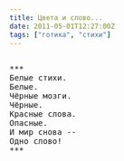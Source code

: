 ```yaml
---
title: Цвета и слово...
date: 2011-05-01T12:27:00Z
tags: ["готика", "стихи"]
---
```


<pre>

***
Белые стихи.
Белые.
Чёрные мозги.
Чёрные.
Красные слова.
Опасные.
И мир снова --
Одно слово!
***



</pre>